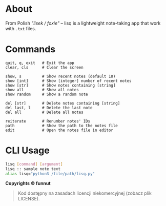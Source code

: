 # About

From Polish *"lisek / foxie"* – lisq is a lightweight note-taking app that work with `.txt` files.


# Commands

```
quit, q, exit   # Exit the app  
clear, cls      # Clear the screen  

show, s         # Show recent notes (default 10)  
show [int]      # Show [integer] number of recent notes  
show [str]      # Show notes containing [string]  
show all        # Show all notes  
show random     # Show a random note  

del [str]       # Delete notes containing [string]  
del last, l     # Delete the last note  
del all         # Delete all notes  

reiterate       # Renumber notes' IDs  
path            # Show the path to the notes file  
edit            # Open the notes file in editor
```


# CLI Usage

```bash
lisq [command] [argument]
lisq :: sample note text
alias lisq="python3 /file/path/lisq.py"
```

**Copyrights © funnut**
> Kod dostępny na zasadach licencji niekomercyjnej (zobacz plik LICENSE).
